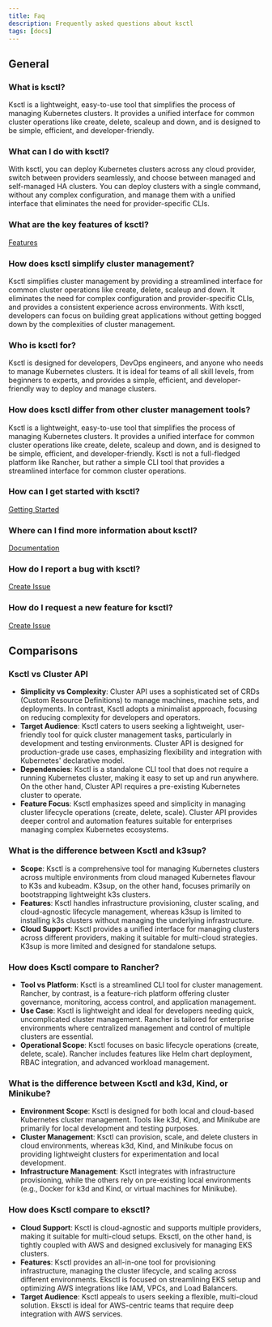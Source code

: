 ```yaml
---
title: Faq
description: Frequently asked questions about ksctl
tags: [docs]
---
```


## General

### What is ksctl?
Ksctl is a lightweight, easy-to-use tool that simplifies the process of managing Kubernetes clusters. It provides a unified interface for common cluster operations like create, delete, scaleup and down, and is designed to be simple, efficient, and developer-friendly.

### What can I do with ksctl?
With ksctl, you can deploy Kubernetes clusters across any cloud provider, switch between providers seamlessly, and choose between managed and self-managed HA clusters. You can deploy clusters with a single command, without any complex configuration, and manage them with a unified interface that eliminates the need for provider-specific CLIs.

### What are the key features of ksctl?

[Features](features.md)

### How does ksctl simplify cluster management?
Ksctl simplifies cluster management by providing a streamlined interface for common cluster operations like create, delete, scaleup and down. It eliminates the need for complex configuration and provider-specific CLIs, and provides a consistent experience across environments. With ksctl, developers can focus on building great applications without getting bogged down by the complexities of cluster management.

### Who is ksctl for?
Ksctl is designed for developers, DevOps engineers, and anyone who needs to manage Kubernetes clusters. It is ideal for teams of all skill levels, from beginners to experts, and provides a simple, efficient, and developer-friendly way to deploy and manage clusters.

### How does ksctl differ from other cluster management tools?
Ksctl is a lightweight, easy-to-use tool that simplifies the process of managing Kubernetes clusters. It provides a unified interface for common cluster operations like create, delete, scaleup and down, and is designed to be simple, efficient, and developer-friendly. Ksctl is not a full-fledged platform like Rancher, but rather a simple CLI tool that provides a streamlined interface for common cluster operations.

### How can I get started with ksctl?

[Getting Started](docs/stable/getting-started/)

<!-- ### How can I contribute to ksctl? -->


### Where can I find more information about ksctl?

[Documentation](https://docs.ksctl.com)

<!-- ### How do I update ksctl to the latest version? -->
<!-- ### How do I scale a cluster up or down with ksctl? -->
<!-- ### How do I switch between cloud providers with ksctl? -->
<!-- ### How do I choose between managed and self-managed clusters with ksctl? -->
<!-- ### How do I choose between K3s and Kubeadm as the bootstrap provider with ksctl? -->
<!-- ### How do I configure storage options with ksctl? -->
<!-- ### How do I manage multiple clusters with ksctl? -->
<!-- ### How do I provide feedback on ksctl? -->

### How do I report a bug with ksctl?

[Create Issue](https://github.com/ksctl/ksctl/issues/new/choose)

### How do I request a new feature for ksctl?

[Create Issue](https://github.com/ksctl/ksctl/issues/new/choose)


## Comparisons

### Ksctl vs Cluster API
- **Simplicity vs Complexity**: Cluster API uses a sophisticated set of CRDs (Custom Resource Definitions) to manage machines, machine sets, and deployments. In contrast, Ksctl adopts a minimalist approach, focusing on reducing complexity for developers and operators.  
- **Target Audience**: Ksctl caters to users seeking a lightweight, user-friendly tool for quick cluster management tasks, particularly in development and testing environments. Cluster API is designed for production-grade use cases, emphasizing flexibility and integration with Kubernetes' declarative model.  
- **Dependencies**: Ksctl is a standalone CLI tool that does not require a running Kubernetes cluster, making it easy to set up and run anywhere. On the other hand, Cluster API requires a pre-existing Kubernetes cluster to operate.  
- **Feature Focus**: Ksctl emphasizes speed and simplicity in managing cluster lifecycle operations (create, delete, scale). Cluster API provides deeper control and automation features suitable for enterprises managing complex Kubernetes ecosystems.


### What is the difference between Ksctl and k3sup?
- **Scope**: Ksctl is a comprehensive tool for managing Kubernetes clusters across multiple environments from cloud managed Kubernetes flavour to K3s and kubeadm. K3sup, on the other hand, focuses primarily on bootstrapping lightweight k3s clusters.  
- **Features**: Ksctl handles infrastructure provisioning, cluster scaling, and cloud-agnostic lifecycle management, whereas k3sup is limited to installing k3s clusters without managing the underlying infrastructure.  
- **Cloud Support**: Ksctl provides a unified interface for managing clusters across different providers, making it suitable for multi-cloud strategies. K3sup is more limited and designed for standalone setups.


### How does Ksctl compare to Rancher?
- **Tool vs Platform**: Ksctl is a streamlined CLI tool for cluster management. Rancher, by contrast, is a feature-rich platform offering cluster governance, monitoring, access control, and application management.  
- **Use Case**: Ksctl is lightweight and ideal for developers needing quick, uncomplicated cluster management. Rancher is tailored for enterprise environments where centralized management and control of multiple clusters are essential.  
- **Operational Scope**: Ksctl focuses on basic lifecycle operations (create, delete, scale). Rancher includes features like Helm chart deployment, RBAC integration, and advanced workload management.


### What is the difference between Ksctl and k3d, Kind, or Minikube?
- **Environment Scope**: Ksctl is designed for both local and cloud-based Kubernetes cluster management. Tools like k3d, Kind, and Minikube are primarily for local development and testing purposes.
- **Cluster Management**: Ksctl can provision, scale, and delete clusters in cloud environments, whereas k3d, Kind, and Minikube focus on providing lightweight clusters for experimentation and local development.
- **Infrastructure Management**: Ksctl integrates with infrastructure provisioning, while the others rely on pre-existing local environments (e.g., Docker for k3d and Kind, or virtual machines for Minikube).


### How does Ksctl compare to eksctl?
- **Cloud Support**: Ksctl is cloud-agnostic and supports multiple providers, making it suitable for multi-cloud setups. Eksctl, on the other hand, is tightly coupled with AWS and designed exclusively for managing EKS clusters.  
- **Features**: Ksctl provides an all-in-one tool for provisioning infrastructure, managing the cluster lifecycle, and scaling across different environments. Eksctl is focused on streamlining EKS setup and optimizing AWS integrations like IAM, VPCs, and Load Balancers.  
- **Target Audience**: Ksctl appeals to users seeking a flexible, multi-cloud solution. Eksctl is ideal for AWS-centric teams that require deep integration with AWS services.


